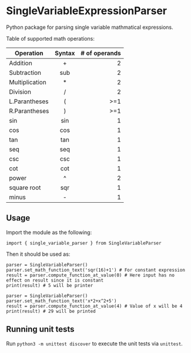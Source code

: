 # SingleVariableExpressionParser

Python package for parsing single variable mathmatical expressions.

Table of supported math operations:

| Operation      | Syntax        | # of operands   |
| -------------  |:-------------:| ---------------:|
| Addition       |     +         |       2         |
| Subtraction    |     sub       |       2         |
| Multiplication |     *         |       2         |
| Division       |     /         |       2         |
| L.Parantheses  |     (         |       >=1       |
| R.Parantheses  |     )         |       >=1       |
| sin            |     sin       |       1         |
| cos            |     cos       |       1         |
| tan            |     tan       |       1         |
| seq            |     seq       |       1         |
| csc            |     csc       |       1         |
| cot            |     cot       |       1         |
| power          |     ^         |       2         |
| square root    |     sqr       |       1         |
| minus          |     -         |       1         |

## Usage

Import the module as the following:

```
import { single_variable_parser } from SingleVariableParser
```
Then it should be used as:

```
parser = SingleVariableParser()
parser.set_math_function_text('sqr(16)+1') # For constant expression
result = parser.compute_function_at_value(0) # Here input has no effect on result since it is constant
print(result) # 5 will be printer 

parser = SingleVariableParser()
parser.set_math_function_text('x*2+x^2+5')
result = parser.compute_function_at_value(4) # Value of x will be 4
print(result) # 29 will be printed
```

## Running unit tests

Run `python3 -m unittest discover` to execute the unit tests via `unittest`.

